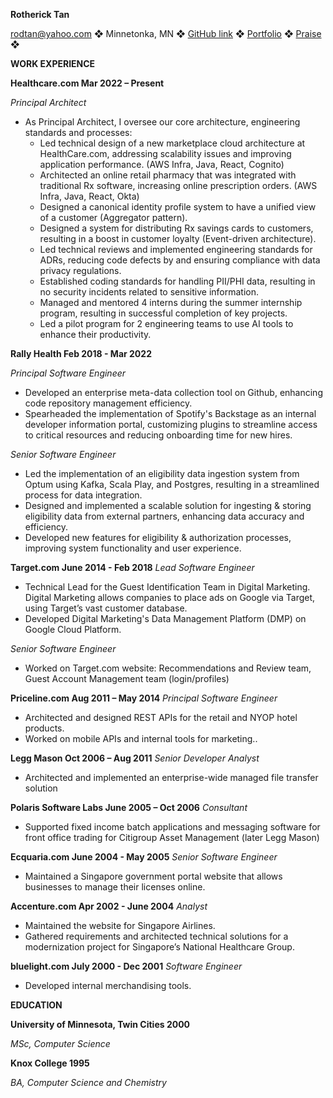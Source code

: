 **Rotherick Tan**

rodtan@yahoo.com ❖ Minnetonka, MN ❖ [GitHub link](https://github.com/rodtan/) ❖ [Portfolio](https://www.linkedin.com/in/rotherick-tan/) ❖ [Praise](https://rodtan.github.io/praise) ❖

**WORK EXPERIENCE**

**Healthcare.com									          	   Mar 2022 – Present**

_Principal Architect_

* As Principal Architect, I oversee our core architecture, engineering standards and processes:
    * Led technical design of a new marketplace cloud architecture at HealthCare.com, addressing scalability issues and improving application performance. (AWS Infra, Java, React, Cognito)
    * Architected an online retail pharmacy that was integrated with traditional Rx software, increasing online prescription orders. (AWS Infra, Java, React, Okta)
    * Designed a canonical identity profile system to have a unified view of a customer (Aggregator pattern).
    * Designed a system for distributing Rx savings cards to customers, resulting in a boost in customer loyalty (Event-driven architecture).
    * Led technical reviews and implemented engineering standards for ADRs, reducing code defects by and ensuring compliance with data privacy regulations.
    * Established coding standards for handling PII/PHI data, resulting in no security incidents related to sensitive information.
    * Managed and mentored 4 interns during the summer internship program, resulting in successful completion of key projects.
    * Led a pilot program for 2 engineering teams to use AI tools to enhance their productivity.

**Rally Health									   	  Feb 2018 - Mar 2022**

_Principal Software Engineer_                                 
* Developed an enterprise meta-data collection tool on Github, enhancing code repository management efficiency.
* Spearheaded the implementation of Spotify's Backstage as an internal developer information portal, customizing plugins to streamline access to critical resources and reducing onboarding time for new hires.

_Senior Software Engineer_
* Led the implementation of an eligibility data ingestion system from Optum using Kafka, Scala Play, and Postgres, resulting in a streamlined process for data integration.
* Designed and implemented a scalable solution for ingesting & storing eligibility data from external partners, enhancing data accuracy and efficiency.
* Developed new features for eligibility & authorization processes, improving system functionality and user experience.

**Target.com										   	  June 2014 - Feb 2018**
_Lead Software Engineer_
* Technical Lead for the Guest Identification Team in Digital Marketing. Digital Marketing allows companies to place ads on Google via Target, using Target’s vast customer database.
* Developed Digital Marketing's Data Management Platform (DMP) on Google Cloud Platform.

_Senior Software Engineer_
* Worked on Target.com website: Recommendations and Review team, Guest Account Management team (login/profiles)

**Priceline.com			 							   	 Aug 2011 – May 2014**
_Principal Software Engineer_
* Architected and designed REST APIs for the retail and NYOP hotel products.
* Worked on mobile APIs and internal tools for marketing..

**Legg Mason			 							   	  Oct 2006 – Aug 2011**
_Senior Developer Analyst_
* Architected and implemented an enterprise-wide managed file transfer solution

**Polaris Software Labs	 							  	 June 2005 – Oct 2006**
_Consultant_
* Supported fixed income batch applications and messaging software for front office trading for Citigroup Asset Management (later Legg Mason)

**Ecquaria.com		 							   		June 2004 - May 2005**
_Senior Software Engineer_
* Maintained a Singapore government portal website that allows businesses to manage their licenses online.

**Accenture.com		 							   	 Apr 2002 - June 2004**
_Analyst_
* Maintained the website for Singapore Airlines.
* Gathered requirements and architected technical solutions for a modernization project for Singapore’s National Healthcare Group.

**bluelight.com		 							   		  July 2000 - Dec 2001**
_Software Engineer_
* Developed internal merchandising tools.

**EDUCATION**


**University of Minnesota, Twin Cities		                     	        		      			    2000**

_MSc, Computer Science_

**Knox College				                     	        		      			    		    1995**

_BA, Computer Science and Chemistry_

